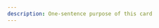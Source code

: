 ```yaml
---
description: One-sentence purpose of this card
---
```


<!-- memory-bank/prompts/<filename>.prompt.md -->

# <Title Case Stem>
One short paragraph setting the stage and framing the task.

## Slash Command: /<stem> - <one-line purpose>
One short paragraph naming the operational state this command casts or lifts for this run.

> [!IMPORTANT]
> `/<stem>` has been called by the user to <one-line purpose>. The state above applies for this run.

### Context & Activation
- **Scope:** <what this run can read/change>
- **State:** <capabilities enabled and restrictions while active>
- **Inputs:** `${input:...}` defaults and validation
- **Safety:** <explicitly out of scope actions>

### Goal
State the task and success criteria in one short paragraph.

### Output format
Define the exact shape (for example, Markdown checklist, JSON schema, table).

### Inputs
- `${selection}` (optional)
- `${file}` (optional)
- `${input:arg}` (collect named inputs at run time)

### Steps / Rules
- Prescriptive, unambiguous bullets.
- Link shared rules: [Team standards](../instructions/<file>.instructions.md)

### Examples
**Input:** …
**Expected Output:** …

### Edge cases / Stop criteria
- List known pitfalls.
- Define when to stop or return partial results.
